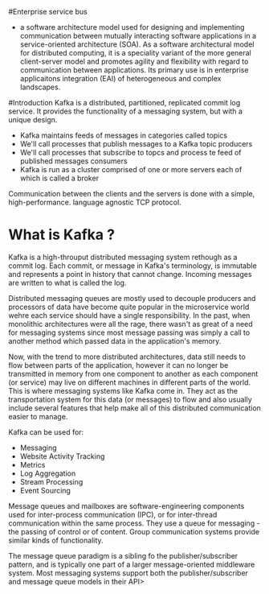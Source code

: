 #Enterprise service bus
-  a software architecture model used for designing and implementing communication between mutually interacting software applications in a service-oriented architecture (SOA). As a software architectural model for distributed computing, it is a speciality variant of the more general client-server model and promotes agility and flexibility with regard to communication between applications. Its primary use is in enterprise applicaitons integration (EAI) of heterogeneous and complex landscapes. 

#Introduction
Kafka is a distributed, partitioned, replicated commit log service. It provides the functionality of a messaging system, but with a unique design.

  - Kafka maintains feeds of messages in categories called topics
  - We'll call processes that publish messages to a Kafka topic producers
  - We'll call processes that subscribe to topcs and process te feed of published messages consumers
  - Kafka is run as a cluster comprised of one or more servers each of which is called a broker

Communication between the clients and the servers is done with a simple, high-performance. language agnostic TCP protocol. 

# What is Kafka ?

Kafka is a high-throuput distributed messaging system rethough as a commit log. Each commit, or message in Kafka's terminology, is immutable and represents a point in history that cannot change. Incoming messages are written to what is called the log.

Distributed messaging queues are mostly used to decouple producers and processors of data have become quite popular in the microservice world wehre each service should have a single responsibility. In the past, when monolithic architectures were all the rage, there wasn't as great of a need for messaging systems since most message passing was simply a call to another method which passed data in the application's memory. 

Now, with the trend to more distributed architectures, data still needs to flow between parts of the application, however it can no longer be transmitted in memory from one component to another as each component (or service) may live on different machines in different parts of the world. This is where messaging systems like Kafka come in. They act as the transportation system for this data (or messages) to flow and also usually include several features that help make all of this distributed communication easier to manage. 

Kafka can be used for: 

  - Messaging
  - Website Activity Tracking
  - Metrics
  - Log Aggregation
  - Stream Processing
  - Event Sourcing

Message queues and mailboxes are software-engineering components used for inter-process communication (IPC), or for inter-thread communication within the same process. They use a queue for messaging - the passing of control or of content. Group communication systems provide similar kinds of functionality. 

The message queue paradigm is a sibling fo the publisher/subscriber pattern, and is typically one part of a larger message-oriented middleware system. Most messaging systems support both the publisher/subscriber and message queue models in their API> 
